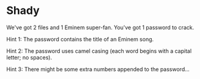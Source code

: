 # Shady

We've got 2 files and 1 Eminem super-fan.
You've got 1 password to crack.

Hint 1: The password contains the title of an Eminem song.

Hint 2: The password uses camel casing (each word begins with a capital letter; no spaces).

Hint 3: There might be some extra numbers appended to the password...
